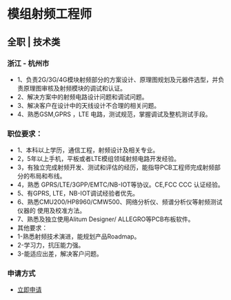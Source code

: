 
# 模组射频工程师
## 全职  |  技术类
### 浙江 - 杭州市

- 1、负责2G/3G/4G模块射频部分的方案设计、原理图规划及元器件选型，并负责原理图审核及射频模块的调试和认证。
- 2、解决方案中的射频电路设计问题和调试问题。
- 3、解决客户在设计中的天线设计不合理的相关问题。
- 4、熟悉GSM,GPRS ，LTE 电路，测试规范，掌握调试及整机测试手段。

### 职位要求：
- 1、本科以上学历，通信工程，射频设计及相关专业。
- 2，5年以上手机，平板或者LTE模组领域射频电路开发经验。
- 3，有独立完成射频开发、测试和评估的经历，能指导PCB工程师完成射频部分的布局和布线。
- 4，熟悉 GPRS/LTE/3GPP/EMTC/NB-IOT等协议。CE,FCC CCC 认证经验。
- 5、有GPRS, LTE，NB-IOT调试经验者优先。&nbsp;
- 6、熟悉CMU200/HP8960/CMW500、网络分析仪、频谱分析仪等射频测试仪器的 使用及校准方法。
- 7、熟悉及独立使用Alitum Designer/ ALLEGRO等PCB布板软件。
- 其他要求：
- 1-熟悉射频技术演进，能规划产品Roadmap。
- 2-学习力，抗压能力强。
- 3-能适应出差，解决客户问题。
### 申请方式
- <a href="mailto:hr@tuya.com" title=yourName-模组射频工程师>立即申请</a>